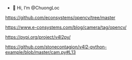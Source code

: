 - 👋 Hi, I’m @ChuongLoc

https://github.com/econsystems/opencv/tree/master

https://www.e-consystems.com/blog/camera/tag/opencv/

https://pypi.org/project/v4l2py/

https://github.com/stonecontagion/v4l2-python-example/blob/master/cam.py#L13
